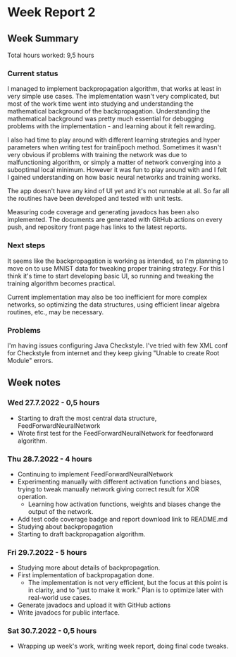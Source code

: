 # Week Report 2

## Week Summary

Total hours worked: 9,5 hours

### Current status

I managed to implement backpropagation algorithm, that works at least in very simple use cases. The implementation wasn't very complicated, but most of the work time went into studying and understanding the mathematical background of the backpropagation. Understanding the mathematical background was pretty much essential for debugging problems with the implementation - and learning about it felt rewarding.

I also had time to play around with different learning strategies and hyper parameters when writing test for trainEpoch method. Sometimes it wasn't very obvious if problems with training the network was due to malfunctioning algorithm, or simply a matter of network converging into a suboptimal local minimum. However it was fun to play around with and I felt I gained understanding on how basic neural networks and training works.

The app doesn't have any kind of UI yet and it's not runnable at all. So far all the routines have been developed and tested with unit tests.

Measuring code coverage and generating javadocs has been also implemented. The documents are generated with GitHub actions on every push, and repository front page has links to the latest reports.

### Next steps

It seems like the backpropagation is working as intended, so I'm planning to move on to use MNIST data for tweaking proper training strategy. For this I think it's time to start developing basic UI, so running and tweaking the training algorithm becomes practical.

Current implementation may also be too inefficient for more complex networks, so optimizing the data structures, using efficient linear algebra routines, etc., may be necessary.

### Problems

I'm having issues configuring Java Checkstyle. I've tried with few XML conf for Checkstyle from internet and they keep giving "Unable to create Root Module" errors.

## Week notes

### Wed 27.7.2022 - 0,5 hours
 - Starting to draft the most central data structure, FeedForwardNeuralNetwork
 - Wrote first test for the FeedForwardNeuralNetwork for feedforward algorithm.

### Thu 28.7.2022 - 4 hours
 - Continuing to implement FeedForwardNeuralNetwork
 - Experimenting manually with different activation functions and biases, trying to tweak manually network giving correct result for XOR operation.
   - Learning how activation functions, weights and biases change the output of the network.
 - Add test code coverage badge and report download link to README.md
 - Studying about backpropagation
 - Starting to draft backpropagation algorithm.

### Fri 29.7.2022 - 5 hours
 - Studying more about details of backpropagation.
 - First implementation of backpropagation done.
   - The implementation is not very efficient, but the focus at this point is in clarity, and to "just to make it work." Plan is to optimize later with real-world use cases.
 - Generate javadocs and upload it with GitHub actions
 - Write javadocs for public interface.

### Sat 30.7.2022 - 0,5 hours
 - Wrapping up week's work, writing week report, doing final code tweaks.
